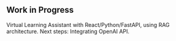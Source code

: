 ## Work in Progress
Virtual Learning Assistant with React/Python/FastAPI, using RAG architecture. Next steps: Integrating OpenAI API.
